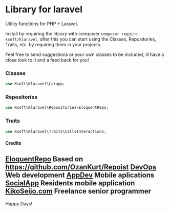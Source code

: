 # Library for laravel

Utility functions for PHP + Laravel.

Install by requiring the library with composer `composer require ksoft/klaravel`, after this you can start using the Classes, Repositories, Traits, etc. by requiring them in your projects.

Feel free to send suggestions or your own classes to be included, ill have a close look to it and a feed back for you!


### Classes

```php
use Ksoft\Klaravel\Larapp;
```

### Repositories

```php
use Ksoft\Klaravel\Repositories\EloquentRepo;
```

### Traits

```php
use Ksoft\Klaravel\Traits\CallsInteractions;
```



#### Credits

[EloquentRepo](https://github.com/OzanKurt/Repoist) Based on https://github.com/OzanKurt/Repoist
[DevOps](https://sunnyface.com "Programador ios málaga Marbella") Web development
[AppDev](https://gestorapp.com "Gestor de aplicaciones moviles en málaga, mijas, marbella") Mobile aplications
[SocialApp](https://sosvecinos.com "Plataforma móvil para la gestion de comunidades") Residents mobile application
[KikoSeijo.com](https://kikoseijo.com "Programador freelance movil y Laravel") Freelance senior programmer
---

Happy Days!
